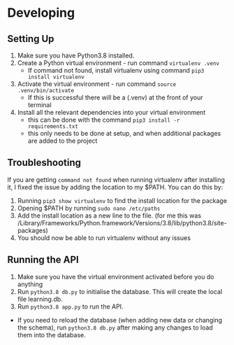 # Developing
## Setting Up
1. Make sure you have Python3.8 installed.
2. Create a Python virtual environment - run command `virtualenv .venv`
    - If command not found, install virtualenv using command `pip3 install virtualenv`
3. Activate the virtual environment - run command `source .venv/bin/activate`
    - If this is successful there will be a (.venv) at the front of your terminal
4. Install all the relevant dependencies into your virtual environment
    - this can be done with the command `pip3 install -r requirements.txt`
    - this only needs to be done at setup, and when additional packages are added to the project

## Troubleshooting
If you are getting `command not found` when running virtualenv after installing it, I fixed the issue by adding the location to my $PATH.
You can do this by:
1. Running `pip3 show virtualenv` to find the install location for the package
2. Opening $PATH by running `sudo nano /etc/paths`
3. Add the install location as a new line to the file. (for me this was /Library/Frameworks/Python.framework/Versions/3.8/lib/python3.8/site-packages)
4. You should now be able to run virtualenv without any issues

## Running the API
1. Make sure you have the virtual environment activated before you do anything
2. Run `python3.8 db.py` to initialise the database. This will create the local file learning.db.  
3. Run `python3.8 app.py` to run the API.

* If you need to reload the database (when adding new data or changing the schema), run `python3.8 db.py` after making any changes to load them into the database.
